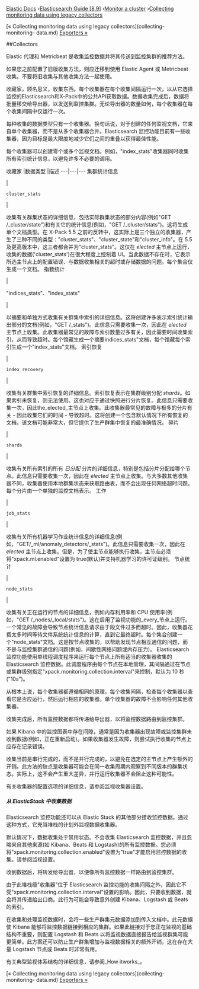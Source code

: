 

[Elastic Docs](/guide/) ›[Elasticsearch Guide [8.9]](index.md) ›[Monitor a
cluster](monitor-elasticsearch-cluster.md) ›[Collecting monitoring data
using legacy collectors](collecting-monitoring-data.md)

[« Collecting monitoring data using legacy collectors](collecting-monitoring-
data.md) [Exporters »](es-monitoring-exporters.md)

##Collectors

Elastic 代理和 Metricbeat 是收集监控数据并将其传送到监控集群的推荐方法。

如果您之前配置了旧版收集方法，则应迁移到使用 Elastic Agent 或 Metricbeat 收集。不要将旧收集与其他收集方法一起使用。

收藏家，顾名思义，收集东西。每个收集器在每个收集间隔运行一次，以从它选择监控的Elasticsearch和X-Pack中的公共API获取数据。数据收集完成后，数据将批量移交给导出器，以发送到监控集群。无论导出器的数量如何，每个收集器在每个收集间隔中仅运行一次。

每种收集的数据类型只有一个收集器。换句话说，对于创建的任何监视文档，它来自单个收集器，而不是从多个收集器合并。Elasticsearch 监控功能目前有一些收集器，因为目标是最大限度地减少它们之间的重叠以获得最佳性能。

每个收集器可以创建零个或多个监视文档。例如，"index_stats"收集器同时收集所有索引统计信息，以避免许多不必要的调用。

收藏家 |数据类型 |描述 ---|---|--- 集群统计信息

|

`cluster_stats`

|

收集有关群集状态的详细信息，包括实际群集状态的部分内容(例如"GET /_cluster/state")和有关它的统计信息(例如，"GET /_cluster/stats")。这将生成单个文档类型。在 X-Pack 5.5 之前的反转中，这实际上是三个独立的收集器，产生了三种不同的类型："cluster_stats"、"cluster_state"和"cluster_info"。在 5.5 及更高版本中，这三者都合并为"cluster_stats"。这仅在 _elected_ 主节点上运行，收集的数据('cluster_stats')在很大程度上控制着 UI。当此数据不存在时，它表示所选主节点上的配置错误、与数据收集相关的超时或存储数据的问题。每个集合仅生成一个文档。   指数统计

|

"indices_stats"、"index_stats"

|

以摘要和单独方式收集有关群集中索引的详细信息。这将创建许多表示索引统计输出部分的文档(例如，"GET /_stats")。此信息只需要收集一次，因此在 _elected_ 主节点上收集。此收集器最常见的故障与索引数量过多有关，因此需要时间收集索引，从而导致超时。每个馆藏生成一个摘要indices_stats"文档，每个馆藏每个索引生成一个"index_stats"文档。   索引恢复

|

`index_recovery`

|

收集有关群集中索引恢复的详细信息。索引恢复表示在集群级别分配 _shards_。如果索引未恢复，则无法使用。这也对应于通过快照进行分片恢复。此信息只需要收集一次，因此the_elected_主节点上收集。此收集器最常见的故障与极多的分片有关 - 因此收集它们的时间 - 导致超时。这将创建一个包含默认情况下所有恢复的文档，该文档可能非常大，但它提供了生产群集中恢复的最准确情况。   碎片

|

`shards`

|

收集有关所有索引的所有 _已分配_ 分片的详细信息，特别是包括分片分配给哪个节点。此信息只需要收集一次，因此在 _elected_ 主节点上收集。与大多数其他收集器不同，收集器使用本地群集状态来获取路由表，而不会出现任何网络超时问题。每个分片由一个单独的监控文档表示。   工作

|

`job_stats`

|

收集有关所有机器学习作业统计信息的详细信息(例如，"GET/_ml/anomaly_detectors/_stats")。此信息只需要收集一次，因此在 _elected_ 主节点上收集。但是，为了使主节点能够执行收集，主节点必须将"xpack.ml.enabled"设置为 true(默认)并支持机器学习的许可证级别。   节点统计

|

`node_stats`

|

收集有关正在运行的节点的详细信息，例如内存利用率和 CPU 使用率(例如，"GET /_nodes/_local/stats")。这在启用了监视功能的_every_节点上运行。一个常见的故障会导致节点统计信息请求由于段文件过多而超时。因此，收集器花费太多时间等待文件系统统计信息的计算，直到它最终超时。每个集合创建一个"node_stats"文档。这是按节点收集的，以帮助发现节点相互通信的问题，而不是与监控集群通信的问题(例如，间歇性网络问题或内存压力)。   Elasticsearch 监控功能使用单线程调度程序来运行每个节点上所有适当的收集器收集的 Elasticsearch 监控数据。此调度程序由每个节点在本地管理，其间隔通过在节点或集群级别指定"xpack.monitoring.collection.interval"来控制，默认为 10 秒("10s")。

从根本上说，每个收集器都遵循相同的原理。每个收集间隔，检查每个收集器以查看它是否应运行，然后运行相应的收集器。单个收集器的故障不会影响任何其他收集器。

收集完成后，所有监控数据都将传递给导出器，以将监控数据路由到监控集群。

如果 Kibana 中的监控图表中存在间隙，通常是因为收集器出现故障或监控集群未收到数据(例如，正在重新启动)。如果收集器发生故障，则尝试执行收集的节点上应存在记录错误。

收集当前是串行完成的，而不是并行完成的，以避免在选定的主节点上产生额外的开销。此方法的缺点是收集器可能会在同一收集周期内观察到不同版本的群集状态。实际上，这不会产生重大差异，并行运行收集器不会阻止这种可能性。

有关收集器的配置选项的详细信息，请参阅监视收集器设置。

##### 从 ElasticStack 中收集数据

Elasticsearch 监控功能还可以从 Elastic Stack 的其他部分接收监控数据。通过这种方式，它充当堆栈的计划外监视数据收集器。

默认情况下，数据收集处于禁用状态。不会收集 Elasticsearch 监控数据，并且忽略来自其他来源(如 Kibana、Beats 和 Logstash)的所有监控数据。您必须将"xpack.monitoring.collection.enabled"设置为"true"才能启用监控数据的收集。请参阅监视设置。

收到数据后，将转发给导出器，以便像所有监控数据一样路由到监控集群。

由于此堆栈级"收集器"位于 Elasticsearch 监控功能的收集间隔之外，因此它不受"xpack.monitoring.collection.interval"设置的影响。因此，只要收到数据，就会将其传递给出口商。此行为可能会导致意外创建 Kibana、Logstash 或 Beats 的索引。

在收集和处理监视数据时，会将一些生产群集元数据添加到传入文档中。此元数据使 Kibana 能够将监控数据链接到相应的集群。如果此链接对于您正在监视的基础结构不重要，则配置 Logstash 和 Beats 以将监视数据直接报告给监视群集可能更简单。此方案还可以防止生产群集增加与监视数据相关的额外开销，这在存在大量 Logstash 节点或 Beats 时非常有用。

有关典型监视体系结构的详细信息，请参阅_How itworks_。

[« Collecting monitoring data using legacy collectors](collecting-monitoring-
data.md) [Exporters »](es-monitoring-exporters.md)
